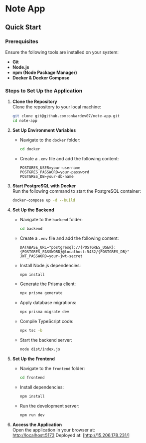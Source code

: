 # **Note App**

## **Quick Start**

### **Prerequisites**

Ensure the following tools are installed on your system:

- **Git**
- **Node.js**
- **npm (Node Package Manager)**
- **Docker & Docker Compose**

### **Steps to Set Up the Application**

1. **Clone the Repository**  
   Clone the repository to your local machine:
   ```bash
   git clone git@github.com:onkardev07/note-app.git
   cd note-app
   ```
2. **Set Up Environment Variables**

   - Navigate to the `docker` folder:
     ```bash
     cd docker
     ```
   - Create a `.env` file and add the following content:
     ```
     POSTGRES_USER=your-username
     POSTGRES_PASSWORD=your-password
     POSTGRES_DB=your-db-name
     ```

3. **Start PostgreSQL with Docker**  
   Run the following command to start the PostgreSQL container:
   ```bash
   docker-compose up -d --build
   ```
4. **Set Up the Backend**

   - Navigate to the `backend` folder:
     ```bash
     cd backend
     ```
   - Create a `.env` file and add the following content:
     ```
     DATABASE_URL="postgresql://{POSTGRES_USER}:{POSTGRES_PASSWORD}@localhost:5432/{POSTGRES_DB}"
     JWT_PASSWORD=your-jwt-secret
     ```
   - Install Node.js dependencies:
     ```bash
     npm install
     ```
   - Generate the Prisma client:
     ```bash
     npx prisma generate
     ```
   - Apply database migrations:
     ```bash
     npx prisma migrate dev
     ```
   - Compile TypeScript code:
     ```bash
     npx tsc -b
     ```
   - Start the backend server:
     ```bash
     node dist/index.js
     ```

5. **Set Up the Frontend**

   - Navigate to the `frontend` folder:
     ```bash
     cd frontend
     ```
   - Install dependencies:
     ```bash
     npm install
     ```
   - Run the development server:
     ```bash
     npm run dev
     ```

6. **Access the Application**  
   Open the application in your browser at:  
   [http://localhost:5173](http://localhost:5173)
   Deployed at:
   [http://15.206.178.231/]
